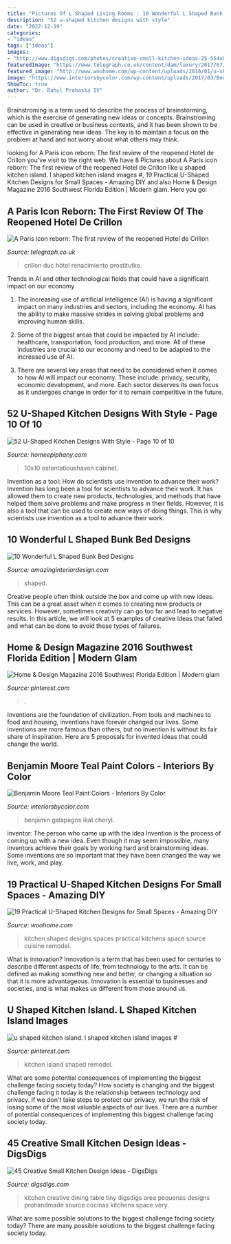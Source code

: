 ```yaml
---
title: "Pictures Of L Shaped Living Rooms : 10 Wonderful L Shaped Bunk Bed Designs"
description: "52 u-shaped kitchen designs with style"
date: "2022-12-19"
categories:
- "ideas"
tags: ["ideas"]
images:
- "http://www.digsdigs.com/photos/creative-small-kitchen-ideas-25-554x831.jpg"
featuredImage: "https://www.telegraph.co.uk/content/dam/luxury/2017/07/14/Suite-Duc-de-Crillon-209-living-room-xlarge_trans_NvBQzQNjv4BqjgaUC8Y5tqBdLNcSWPC_7LJJJWq4lGHBbQfIzye8y0Q.jpg"
featured_image: "http://www.woohome.com/wp-content/uploads/2016/01/u-shaped-kitchen-4.jpg"
image: "https://www.interiorsbycolor.com/wp-content/uploads/2017/03/Benjamin-Moore-Galapagos-Turquoise-walls.jpeg"
ShowToc: true
author: "Dr. Rahul Prohaska IV"
---
```



Brainstroming is a term used to describe the process of brainstorming, which is the exercise of generating new ideas or concepts. Brainstroming can be used in creative or business contexts, and it has been shown to be effective in generating new ideas. The key is to maintain a focus on the problem at hand and not worry about what others may think.

	

		
looking for A Paris icon reborn: The first review of the reopened Hotel de Crillon you've visit to the right web. We have 8 Pictures about A Paris icon reborn: The first review of the reopened Hotel de Crillon like u shaped kitchen island. l shaped kitchen island images #, 19 Practical U-Shaped Kitchen Designs for Small Spaces - Amazing DIY and also Home &amp; Design Magazine 2016 Southwest Florida Edition | Modern glam. Here you go:
		
    
## A Paris Icon Reborn: The First Review Of The Reopened Hotel De Crillon

<img loading=lazy src="https://www.telegraph.co.uk/content/dam/luxury/2017/07/14/Suite-Duc-de-Crillon-209-living-room-xlarge_trans_NvBQzQNjv4BqjgaUC8Y5tqBdLNcSWPC_7LJJJWq4lGHBbQfIzye8y0Q.jpg" onerror="this.onerror=null;this.src='https://tse2.mm.bing.net/th?id=OIP.8MNUvW_zr7QmattD0oKGJAHaHZ&amp;pid=15.1';" alt="A Paris icon reborn: The first review of the reopened Hotel de Crillon">

_Source: telegraph.co.uk_

>crillon duc hôtel renacimiento prostitutke. 

	

Trends in AI and other technological fields that could have a significant impact on our economy
1. The increasing use of artificial intelligence (AI) is having a significant impact on many industries and sectors, including the economy. AI has the ability to make massive strides in solving global problems and improving human skills.
2. Some of the biggest areas that could be impacted by AI include: healthcare, transportation, food production, and more. All of these industries are crucial to our economy and need to be adapted to the increased use of AI.

3. There are several key areas that need to be considered when it comes to how AI will impact our economy. These include: privacy, security, economic development, and more. Each sector deserves its own focus as it undergoes change in order for it to remain competitive in the future.


    
## 52 U-Shaped Kitchen Designs With Style - Page 10 Of 10

<img loading=lazy src="https://homeepiphany.com/wp-content/uploads/2015/10/52-U-Shaped-Kitchen-Designs-With-Style-48.jpg" onerror="this.onerror=null;this.src='https://tse1.mm.bing.net/th?id=OIP.L6PP9rqt8QhsxaAb30DDywHaGZ&amp;pid=15.1';" alt="52 U-Shaped Kitchen Designs With Style - Page 10 of 10">

_Source: homeepiphany.com_

>10x10 ostentatioushaven cabinet. 

	

Invention as a tool: How do scientists use invention to advance their work?
Invention has long been a tool for scientists to advance their work. It has allowed them to create new products, technologies, and methods that have helped them solve problems and make progress in their fields. However, it is also a tool that can be used to create new ways of doing things. This is why scientists use invention as a tool to advance their work.

    
## 10 Wonderful L Shaped Bunk Bed Designs

<img loading=lazy src="https://www.amazinginteriordesign.com/wp-content/uploads/2017/09/L-Shaped-Bunk-Bed-Designs-6.jpg" onerror="this.onerror=null;this.src='https://tse4.mm.bing.net/th?id=OIP.XYm4RkgZ5EERC0EcEMzJ0gHaFS&amp;pid=15.1';" alt="10 Wonderful L Shaped Bunk Bed Designs">

_Source: amazinginteriordesign.com_

>shaped. 

	

Creative people often think outside the box and come up with new ideas. This can be a great asset when it comes to creating new products or services. However, sometimes creativity can go too far and lead to negative results. In this article, we will look at 5 examples of creative ideas that failed and what can be done to avoid these types of failures.

    
## Home &amp; Design Magazine 2016 Southwest Florida Edition | Modern Glam

<img loading=lazy src="https://i.pinimg.com/736x/d7/d5/d9/d7d5d927483a92ab1ca20cc31510e345--home-design-magazines-naples.jpg" onerror="this.onerror=null;this.src='https://tse2.mm.bing.net/th?id=OIP.BJX5SX4lwMxUQViktXQXoQHaKU&amp;pid=15.1';" alt="Home &amp; Design Magazine 2016 Southwest Florida Edition | Modern glam">

_Source: pinterest.com_

>. 

	

Inventions are the foundation of civilization. From tools and machines to food and housing, inventions have forever changed our lives. Some inventions are more famous than others, but no invention is without its fair share of inspiration. Here are 5 proposals for invented ideas that could change the world.

    
## Benjamin Moore Teal Paint Colors - Interiors By Color

<img loading=lazy src="https://www.interiorsbycolor.com/wp-content/uploads/2017/03/Benjamin-Moore-Galapagos-Turquoise-walls.jpeg" onerror="this.onerror=null;this.src='https://tse3.mm.bing.net/th?id=OIP.gVP2RdAfXg2av6u6GGwxxwHaLG&amp;pid=15.1';" alt="Benjamin Moore Teal Paint Colors - Interiors By Color">

_Source: interiorsbycolor.com_

>benjamin galapagos ikat cheryl. 

	

inventor: The person who came up with the idea
Invention is the process of coming up with a new idea. Even though it may seem impossible, many inventors achieve their goals by working hard and brainstorming ideas. Some inventions are so important that they have been changed the way we live, work, and play.

    
## 19 Practical U-Shaped Kitchen Designs For Small Spaces - Amazing DIY

<img loading=lazy src="http://www.woohome.com/wp-content/uploads/2016/01/u-shaped-kitchen-4.jpg" onerror="this.onerror=null;this.src='https://tse2.mm.bing.net/th?id=OIP.g6RNf3ptzze6hHJ-HWdCSwHaLK&amp;pid=15.1';" alt="19 Practical U-Shaped Kitchen Designs for Small Spaces - Amazing DIY">

_Source: woohome.com_

>kitchen shaped designs spaces practical kitchens space source cuisine remodel. 

	

What is innovation?
Innovation is a term that has been used for centuries to describe different aspects of life, from technology to the arts. It can be defined as making something new and better, or changing a situation so that it is more advantageous. Innovation is essential to businesses and societies, and is what makes us different from those around us.

    
## U Shaped Kitchen Island. L Shaped Kitchen Island Images #

<img loading=lazy src="https://i.pinimg.com/736x/3c/43/44/3c4344f5b9add901eb634f1176d5429e.jpg" onerror="this.onerror=null;this.src='https://tse2.mm.bing.net/th?id=OIP.K-CsOV-rVvzk3OwnHX1ZfQHaNK&amp;pid=15.1';" alt="u shaped kitchen island. l shaped kitchen island images #">

_Source: pinterest.com_

>kitchen island shaped remodel. 

	

What are some potential consequences of implementing the biggest challenge facing society today?
How society is changing and the biggest challenge facing it today is the relationship between technology and privacy. If we don't take steps to protect our privacy, we run the risk of losing some of the most valuable aspects of our lives. There are a number of potential consequences of implementing this biggest challenge facing society today.

    
## 45 Creative Small Kitchen Design Ideas - DigsDigs

<img loading=lazy src="http://www.digsdigs.com/photos/creative-small-kitchen-ideas-25-554x831.jpg" onerror="this.onerror=null;this.src='https://tse3.mm.bing.net/th?id=OIP.LBOpiahoqm1RcNYK-t0T3gHaLH&amp;pid=15.1';" alt="45 Creative Small Kitchen Design Ideas - DigsDigs">

_Source: digsdigs.com_

>kitchen creative dining table tiny digsdigs area pequenas designs prohandmade source cocinas kitchens space very. 

	

What are some possible solutions to the biggest challenge facing society today?
There are many possible solutions to the biggest challenge facing society today.

